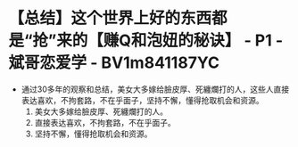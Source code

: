# 【总结】这个世界上好的东西都是“抢”来的【赚Q和泡妞的秘诀】 - P1 - 斌哥恋爱学 - BV1m841187YC

-   通过30多年的观察和总结，美女大多嫁给臉皮厚、死纏爛打的人，这些人直接表达喜欢，不拘套路，不在乎面子，坚持不懈，懂得抢取机会和资源。
    1.  美女大多嫁给臉皮厚、死纏爛打的人。
    2.  直接表达喜欢，不拘套路，不在乎面子。
    3.  坚持不懈，懂得抢取机会和资源。